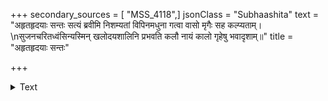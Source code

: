 +++
secondary_sources = [ "MSS_4118",]
jsonClass = "Subhaashita"
text = "अहृतहृदयाः सन्तः सत्यं ब्रवीमि निशम्यतां विपिनमधुना गत्वा वासो मृगैः सह कल्प्यताम्।  \nसुजनचरितध्वंसिन्यस्मिन् खलोदयशालिनि प्रभवति कलौ नायं कालो गृहेषु भवादृशाम्॥"
title = "अहृतहृदयाः सन्तः"

+++

<details><summary>Text</summary>

अहृतहृदयाः सन्तः सत्यं ब्रवीमि निशम्यतां विपिनमधुना गत्वा वासो मृगैः सह कल्प्यताम्।  
सुजनचरितध्वंसिन्यस्मिन् खलोदयशालिनि प्रभवति कलौ नायं कालो गृहेषु भवादृशाम्॥
</details>
